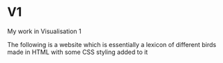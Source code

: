 # V1
<p>My work in Visualisation 1 </p>
The following is a website which is essentially a lexicon of different birds made in HTML with some CSS styling added to it
